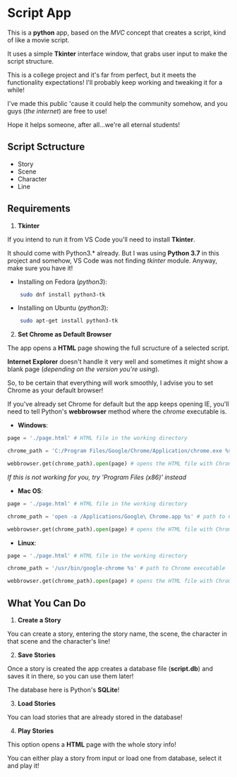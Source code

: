 # Script App

This is a **python** app, based on the *MVC* concept that creates a script, kind of like a movie script.

It uses a simple **Tkinter** interface window, that grabs user input to make the script structure.

This is a college project and it's far from perfect, but it meets the functionality expectations!
    I'll probably keep working and tweaking it for a while!

I've made this public 'cause it could help the community somehow, and you guys (*the internet*) are free to use!

Hope it helps someone, after all...we're all eternal students!

## Script Sctructure

- Story
- Scene
- Character
- Line

## Requirements

1. **Tkinter**

If you intend to run it from VS Code you'll need to install **Tkinter**.

It should come with Python3.* already. But I was using **Python 3.7** in this project
    and somehow, VS Code was not finding *tkinter* module. Anyway, make sure you have it!

- Installing on Fedora (*python3*):

```bash
    sudo dnf install python3-tk
```

- Installing on Ubuntu (*python3*):

```bash
    sudo apt-get install python3-tk
```

2. **Set Chrome as Default Browser**

The app opens a **HTML** page showing the full scructure of a selected script.

**Internet Explorer** doesn't handle it very well and sometimes it might show a blank page (*depending on the version you're using*).

So, to be certain that everything will work smoothly, I advise you to set Chrome as your default browser!

If you've already set Chrome for default but the app keeps opening IE, you'll need to tell Python's **webbrowser** method where the *chrome* executable is.

- **Windows**:

```python
page = './page.html' # HTML file in the working directory

chrome_path = 'C:/Program Files/Google/Chrome/Application/chrome.exe %s' # path to Chrome

webbrowser.get(chrome_path).open(page) # opens the HTML file with Chrome
```

*If this is not working for you, try 'Program Files (x86)' instead*

- **Mac OS**:

```python
page = './page.html' # HTML file in the working directory

chrome_path = 'open -a /Applications/Google\ Chrome.app %s' # path to Chrome executable

webbrowser.get(chrome_path).open(page) # opens the HTML file with Chrome
```

- **Linux**:

```python
page = './page.html' # HTML file in the working directory

chrome_path = '/usr/bin/google-chrome %s' # path to Chrome executable

webbrowser.get(chrome_path).open(page) # opens the HTML file with Chrome
```

## What You Can Do

1. **Create a Story**

You can create a story, entering the story name, the scene, the character in that scene and the character's line!

2. **Save Stories**

Once a story is created the app creates a database file (**script.db**) and saves it in there, so you can use them later!

The database here is Python's **SQLite**!

3. **Load Stories**

You can load stories that are already stored in the database!

4. **Play Stories**

This option opens a **HTML** page with the whole story info!

You can either play a story from input or load one from database, select it and play it!
